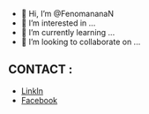 - 👋 Hi, I’m @FenomananaN
- 👀 I’m interested in ...
- 🌱 I’m currently learning ...
- 💞️ I’m looking to collaborate on ...

## CONTACT :

- [LinkIn](https://www.linkedin.com/in/fenomanana-nomenjanahary)
- [Facebook](https://web.facebook.com/raval.nomenjanahary)

<!---
FenomananaN/FenomananaN is a ✨ special ✨ repository because its `README.md` (this file) appears on your GitHub profile.
You can click the Preview link to take a look at your changes.
--->
